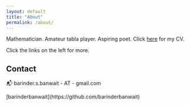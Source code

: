 ```yaml
---
layout: default
title: "About"
permalink: /about/
---
```


Mathematician. Amateur tabla player. Aspiring poet. Click [here](https://barinderbanwait.github.io/cv/bsb_cv.pdf) for my CV.

Click the links on the left for more.

## Contact

:mailbox_with_mail: barinder.s.banwait - AT - gmail.com
<p>
<i class="icon-github fa-lg"></i> [barinderbanwait](https://github.com/barinderbanwait)
</p>